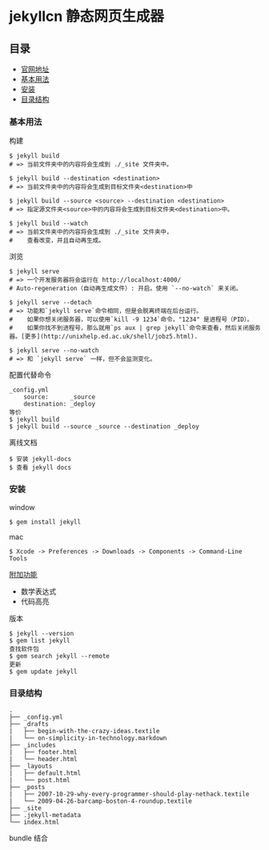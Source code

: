 # jekyllcn 静态网页生成器

## 目录
* [官网地址](http://jekyllcn.com/docs/usage/)
* [基本用法](#basic)
* [安装](#install)
* [目录结构](#structure)

<a id="basic"></a>
### 基本用法

构建
```
$ jekyll build
# => 当前文件夹中的内容将会生成到 ./_site 文件夹中。

$ jekyll build --destination <destination>
# => 当前文件夹中的内容将会生成到目标文件夹<destination>中

$ jekyll build --source <source> --destination <destination>
# => 指定源文件夹<source>中的内容将会生成到目标文件夹<destination>中。

$ jekyll build --watch
# => 当前文件夹中的内容将会生成到 ./_site 文件夹中，
#    查看改变，并且自动再生成。
```

浏览

```
$ jekyll serve
# => 一个开发服务器将会运行在 http://localhost:4000/
# Auto-regeneration（自动再生成文件）: 开启。使用 `--no-watch` 来关闭。

$ jekyll serve --detach
# => 功能和`jekyll serve`命令相同，但是会脱离终端在后台运行。
#    如果你想关闭服务器，可以使用`kill -9 1234`命令，"1234" 是进程号（PID）。
#    如果你找不到进程号，那么就用`ps aux | grep jekyll`命令来查看，然后关闭服务器。[更多](http://unixhelp.ed.ac.uk/shell/jobz5.html).

$ jekyll serve --no-watch
# => 和 `jekyll serve` 一样，但不会监测变化。
```

配置代替命令

```
_config.yml
    source:      _source
    destination: _deploy
等价
$ jekyll build
$ jekyll build --source _source --destination _deploy
```

离线文档

```
$ 安装 jekyll-docs
$ 查看 jekyll docs
```

<a id="install"></a>
### 安装

window

```
$ gem install jekyll
```

mac

```
$ Xcode -> Preferences -> Downloads -> Components -> Command-Line Tools
```

[附加功能](http://jekyllcn.com/docs/extras/)
- 数学表达式
- 代码高亮

版本
```
$ jekyll --version
$ gem list jekyll
查找软件包
$ gem search jekyll --remote
更新
$ gem update jekyll
```

<a id="structure"></a>
### 目录结构

```
.
├── _config.yml
├── _drafts
|   ├── begin-with-the-crazy-ideas.textile
|   └── on-simplicity-in-technology.markdown
├── _includes
|   ├── footer.html
|   └── header.html
├── _layouts
|   ├── default.html
|   └── post.html
├── _posts
|   ├── 2007-10-29-why-every-programmer-should-play-nethack.textile
|   └── 2009-04-26-barcamp-boston-4-roundup.textile
├── _site
├── .jekyll-metadata
└── index.html
```

bundle 结合


